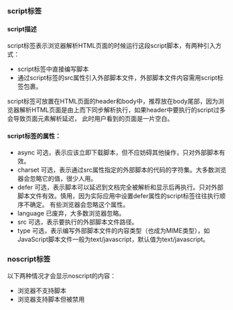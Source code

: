 ### script标签
#### script描述
script标签表示浏览器解析HTML页面的时候运行这段script脚本，有两种引入方式：
- script标签中直接编写脚本
- 通过script标签的src属性引入外部脚本文件，外部脚本文件内容需用script标签包裹。

script标签可放置在HTML页面的header和body中，推荐放在body尾部，因为浏览器解析HTML页面是由上而下同步解析执行，如果header中要执行的script过多会导致页面元素解析延迟，
此时用户看到的页面是一片空白。  
#### script标签的属性：
- async 可选，表示应该立即下载脚本，但不应妨碍其他操作，只对外部脚本有效。
- charset 可选，表示通过src属性指定的外部脚本的代码的字符集。大多数浏览器会忽略它的值，很少人用。
- defer 可选，表示脚本可以延迟到文档完全被解析和显示后再执行。只对外部脚本文件有效。慎用，因为实际应用中设置defer属性的script标签往往执行顺序不确定。
有些浏览器会忽略这个属性。
- language 已废弃，大多数浏览器忽略。
- src 可选，表示要执行的外部脚本文件路径。
- type 可选，表示编写外部脚本文件的内容类型（也成为MIME类型），如JavaScript脚本文件一般为text/javascript，默认值为text/javascript。
### noscript标签
以下两种情况才会显示noscript的内容：  
- 浏览器不支持脚本
- 浏览器支持脚本但被禁用
